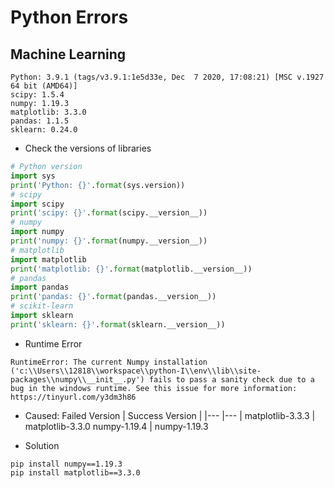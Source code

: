 # Python Errors

## Machine Learning
```
Python: 3.9.1 (tags/v3.9.1:1e5d33e, Dec  7 2020, 17:08:21) [MSC v.1927 64 bit (AMD64)]
scipy: 1.5.4
numpy: 1.19.3
matplotlib: 3.3.0
pandas: 1.1.5
sklearn: 0.24.0
```
* Check the versions of libraries

```py
# Python version
import sys
print('Python: {}'.format(sys.version))
# scipy
import scipy
print('scipy: {}'.format(scipy.__version__))
# numpy
import numpy
print('numpy: {}'.format(numpy.__version__))
# matplotlib
import matplotlib
print('matplotlib: {}'.format(matplotlib.__version__))
# pandas
import pandas
print('pandas: {}'.format(pandas.__version__))
# scikit-learn
import sklearn
print('sklearn: {}'.format(sklearn.__version__))
```

* Runtime Error
```
RuntimeError: The current Numpy installation ('c:\\Users\\12818\\workspace\\python-I\\env\\lib\\site-packages\\numpy\\__init__.py') fails to pass a sanity check due to a bug in the windows runtime. See this issue for more information: https://tinyurl.com/y3dm3h86
```
* Caused: 
Failed Version | Success Version |
|--- |--- |
matplotlib-3.3.3 | matplotlib-3.3.0
numpy-1.19.4     | numpy-1.19.3

* Solution
```
pip install numpy==1.19.3
pip install matplotlib==3.3.0

```
